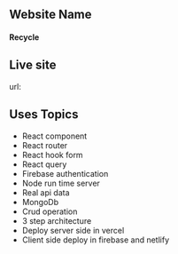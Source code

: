 <h2>Website Name</h2>
<h4>Recycle</h4>

## Live site
url: 

## Uses Topics
<ul>
<li>React component</li>
<li>React router</li>
<li>React hook form</li>
<li>React query</li>
<li>Firebase authentication</li>
<li>Node run time server</li>
<li>Real api data</li>
<li>MongoDb</li>
<li>Crud operation</li>
<li>3 step architecture</li>
<li>Deploy server side in vercel</li>
<li>Client side deploy in firebase and netlify</li>
</ul>

